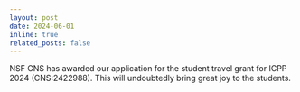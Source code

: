 ```yaml
---
layout: post
date: 2024-06-01
inline: true
related_posts: false
---
```


NSF CNS has awarded our application for the student travel grant for ICPP 2024 (CNS:2422988). This will undoubtedly bring great joy to the students.
